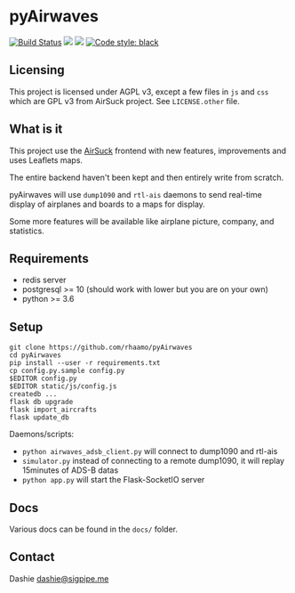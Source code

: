 # pyAirwaves

<a href="https://dronegh.sigpipe.me/rhaamo/pyAirwaves"><img src="https://dronegh.sigpipe.me/api/badges/rhaamo/pyAirwaves/status.svg" alt="Build Status"/></a>
<a href="https://github.com/rhaamo/pyAirwaves/blob/master/LICENSE"><img src="https://img.shields.io/badge/license-AGPL3-green.svg"/></a>
<img src="https://img.shields.io/badge/python-%3E%3D3.6-blue.svg"/> [![Code style: black](https://img.shields.io/badge/code%20style-black-000000.svg)](https://github.com/ambv/black)

## Licensing

This project is licensed under AGPL v3, except a few files in `js` and `css` which are GPL v3 from AirSuck project.
See `LICENSE.other` file.

## What is it

This project use the [AirSuck](https://github.com/ThreeSixes/airSuck) frontend with new features, improvements and uses Leaflets maps.

The entire backend haven't been kept and then entirely write from scratch.

pyAirwaves will use `dump1090` and `rtl-ais` daemons to send real-time display of airplanes and boards to a maps for display.

Some more features will be available like airplane picture, company, and statistics.

## Requirements
- redis server
- postgresql >= 10 (should work with lower but you are on your own)
- python >= 3.6

## Setup

```
git clone https://github.com/rhaamo/pyAirwaves
cd pyAirwaves
pip install --user -r requirements.txt
cp config.py.sample config.py
$EDITOR config.py
$EDITOR static/js/config.js
createdb ...
flask db upgrade
flask import_aircrafts
flask update_db
```

Daemons/scripts:
- `python airwaves_adsb_client.py` will connect to dump1090 and rtl-ais
- `simulator.py` instead of connecting to a remote dump1090, it will replay 15minutes of ADS-B datas
- `python app.py` will start the Flask-SocketIO server

## Docs

Various docs can be found in the `docs/` folder.

## Contact

Dashie <dashie@sigpipe.me>